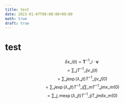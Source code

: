 ```yaml
---
title: test
date: 2023-01-07T00:00:00+09:00
math: true
draft: true
---
```


# test

<!-- $$ \frac{\delta x_i(t)}{t} = \frac{x_i(t)}{t}|\_{(x_1, x_2, \cdots, x_k) = (x^\*_1, x^\*_2, \cdots, x^\*_k)} $$  
ああ$ \frac{\delta x_i(t)}{t} = \frac{x_i(t)}{t}|\_{(x_1, x_2, \cdots, x_k) = (x^\*_1, x^\*_2, \cdots, x^\*_k)} $ああ
$$ \frac{\delta x\_i(t)}{t} = \frac{x_i(t)}{t}|\_{(x\_1, x\_2, \cdots, x\_k) = (x^\*\_1, x^\*\_2, \cdots, x^\*\_k)} $$  
$$ \frac{\delta x_i(t)}{t} = \frac{x_i(t)}{t}_{(x_1, x_2, \cdots, x_k) = (x^\*_1, x^\*_2, \cdots, x^\*_k)} $$  
$$ \frac{\delta x_i(t)}{t} = \frac{x_i(t)}{t} $$  
$$ x\_{xxx} $$  
$$ x\_i, x\_ii $$  
$$ |\_{(x_1, x_2, \cdots, x_k) = (x^\*_1, x^\*_2, \cdots, x^\*_k)} $$  
あああ
$$ {(x_1, x_2, \cdots, x_k) = (x^\*_1, x^\*_2, \cdots, x^\*_k)} $$  
$$ f_i((x^\*_1, x^\*_2, \cdots, x^\*_k)) $$ -->

$$ \delta x\_i(t) = \bm{T}^{-1}\_i \cdot \bm{v} $$
$$ = \sum\_j T^{-1}\_{ij}v\_j(t) $$
$$ = \sum\_j \exp(\lambda\_j t) T^{-1}\_{ij} v\_j(0) $$
$$ = \sum\_j \exp(\lambda\_j t) T^{-1}\_{ij} \sum\_m T^{-1}\_{jm} x\_m(0) $$
$$ = \sum\_{j, m} \exp(\lambda\_j t) T^{-1}\_{ij} T\_{jm} \delta x\_m(0) $$